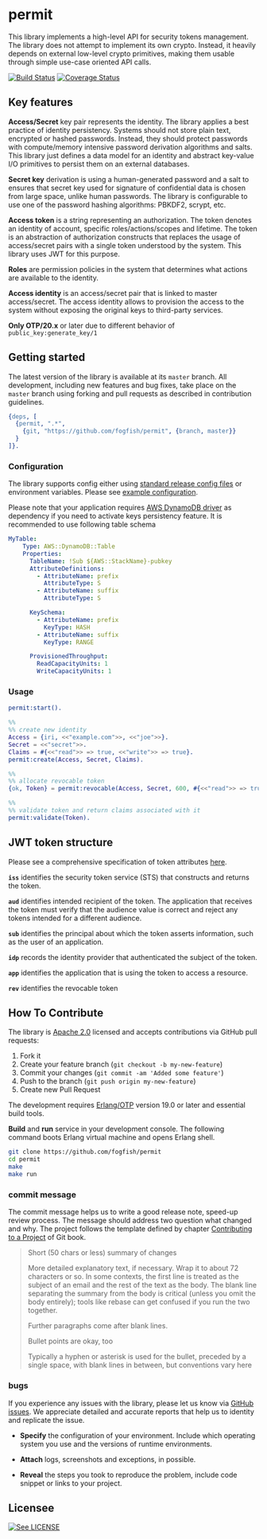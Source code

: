 # permit

This library implements a high-level API for security tokens management. The library does not attempt to implement its own crypto. Instead, it heavily depends on external low-level crypto primitives, making them usable through simple use-case oriented API calls.

[![Build Status](https://secure.travis-ci.org/fogfish/permit.svg?branch=master)](http://travis-ci.org/fogfish/permit)
[![Coverage Status](https://coveralls.io/repos/github/fogfish/permit/badge.svg?branch=master)](https://coveralls.io/github/fogfish/permit?branch=master)


## Key features 

**Access/Secret** key pair represents the identity. The library applies a best practice of identity persistency. Systems should not store plain text, encrypted or hashed passwords. Instead, they should protect passwords with compute/memory intensive password derivation algorithms and salts. This library just defines a data model for an identity and abstract key-value I/O primitives to persist them on an external databases.

**Secret key** derivation is using a human-generated password and a salt to ensures that secret key used for signature of confidential data is chosen from large space, unlike human passwords. The library is configurable to use one of the password hashing algorithms: PBKDF2, scrypt, etc.
 
**Access token** is a string representing an authorization. The token denotes an identity of account, specific roles/actions/scopes and lifetime. The token is an abstraction of authorization constructs that replaces the usage of access/secret pairs with a single token understood by the system. This library uses JWT for this purpose.

**Roles** are permission policies in the system that determines what actions are available to the identity.

**Access identity** is an access/secret pair that is linked to master access/secret. The access identity allows to provision the access to the system without exposing the original keys to third-party services.  

**Only OTP/20.x** or later due to different behavior of `public_key:generate_key/1`

## Getting started

The latest version of the library is available at its `master` branch. All development, including new features and bug fixes, take place on the `master` branch using forking and pull requests as described in contribution guidelines.

```erlang
{deps, [
  {permit, ".*",
    {git, "https://github.com/fogfish/permit", {branch, master}}
  }
]}.
```

### Configuration

The library supports config either using [standard release config files](http://erlang.org/doc/man/config.html) or environment variables. Please see [example configuration](priv/app.config).

Please note that your application requires [AWS DynamoDB driver](https://github.com/fogfish/ddb) as dependency if you need to activate keys persistency feature. It is recommended to use following table schema

```yaml
MyTable:
    Type: AWS::DynamoDB::Table
    Properties:
      TableName: !Sub ${AWS::StackName}-pubkey
      AttributeDefinitions:
        - AttributeName: prefix
          AttributeType: S
        - AttributeName: suffix
          AttributeType: S

      KeySchema:
        - AttributeName: prefix
          KeyType: HASH
        - AttributeName: suffix
          KeyType: RANGE

      ProvisionedThroughput:
        ReadCapacityUnits: 1
        WriteCapacityUnits: 1
```

### Usage

```erlang
permit:start().

%%
%% create new identity
Access = {iri, <<"example.com">>, <<"joe">>}.
Secret = <<"secret">>.
Claims = #{<<"read">> => true, <<"write">> => true}.
permit:create(Access, Secret, Claims).

%%
%% allocate revocable token
{ok, Token} = permit:revocable(Access, Secret, 600, #{<<"read">> => true}).

%%
%% validate token and return claims associated with it
permit:validate(Token).
```

## JWT token structure

Please see a comprehensive specification of token attributes [here](https://docs.microsoft.com/en-us/azure/active-directory/develop/id-tokens). 

**`iss`** identifies the security token service (STS) that constructs and returns the token.

**`aud`** identifies intended recipient of the token. The application that receives the token must verify that the audience value is correct and reject any tokens intended for a different audience. 

**`sub`** identifies the principal about which the token asserts information, such as the user of an application.

**`idp`** records the identity provider that authenticated the subject of the token.

**`app`** identifies the application that is using the token to access a resource. 

**`rev`**  identifies the revocable token 


## How To Contribute

The library is [Apache 2.0](LICENSE) licensed and accepts contributions via GitHub pull requests:

1. Fork it
2. Create your feature branch (`git checkout -b my-new-feature`)
3. Commit your changes (`git commit -am 'Added some feature'`)
4. Push to the branch (`git push origin my-new-feature`)
5. Create new Pull Request

The development requires [Erlang/OTP](http://www.erlang.org/downloads) version 19.0 or later and essential build tools.

**Build** and **run** service in your development console. The following command boots Erlang virtual machine and opens Erlang shell.

```bash
git clone https://github.com/fogfish/permit
cd permit
make
make run
```

### commit message

The commit message helps us to write a good release note, speed-up review process. The message should address two question what changed and why. The project follows the template defined by chapter [Contributing to a Project](http://git-scm.com/book/ch5-2.html) of Git book.

>
> Short (50 chars or less) summary of changes
>
> More detailed explanatory text, if necessary. Wrap it to about 72 characters or so. In some contexts, the first line is treated as the subject of an email and the rest of the text as the body. The blank line separating the summary from the body is critical (unless you omit the body entirely); tools like rebase can get confused if you run the two together.
> 
> Further paragraphs come after blank lines.
> 
> Bullet points are okay, too
> 
> Typically a hyphen or asterisk is used for the bullet, preceded by a single space, with blank lines in between, but conventions vary here
>
>

### bugs

If you experience any issues with the library, please let us know via [GitHub issues](https://github.com/fogfish/permit/issue). We appreciate detailed and accurate reports that help us to identity and replicate the issue. 

* **Specify** the configuration of your environment. Include which operating system you use and the versions of runtime environments. 

* **Attach** logs, screenshots and exceptions, in possible.

* **Reveal** the steps you took to reproduce the problem, include code snippet or links to your project.


## Licensee

[![See LICENSE](https://img.shields.io/github/license/fogfish/permit.svg?style=for-the-badge)](LICENSE)
